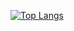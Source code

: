 [![Top Langs](https://github-readme-stats.vercel.app/api/top-langs/?username=euphrasiologist)](https://github.com/anuraghazra/github-readme-stats)
